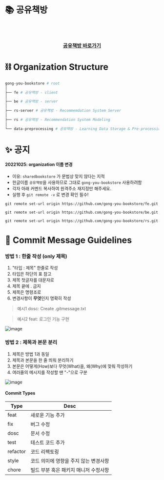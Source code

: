 
# 📚 공유책방
</br>
</br>

<div align='center'>

### [공유책방 바로가기](https://gong-you-bookstore.netlify.app/)

</div>




# ⛓ Organization Structure
```bash
gong-you-bookstore # root
│   
├── fe # 공유책방 - client
│  
├── be # 공유책방 - server
│   
├── rs-server # 공유책방 - Recommemdation System Server
│  
├── rs # 공유책방 - Recommendation System Modeling
│  
└── data-preprocessing # 공유책방 - Learning Data Storage & Pre-processing
```

# ✨ 공지
#### 20221025: organization 이름 변경
+ 이유: `sharedbookstore` 가 문법상 맞지 않다는 지적
+ 한글이름 `공유책방`을 사용하므로 그대로  `gong-you-bookstore` 사용하려함
+ 각자 아래 커멘드 복사하여 원격주소 재지정만 해주세요.
+ 실행 후 `git remote -v` 로 변경 확인 필수!
```
git remote set-url origin https://github.com/gong-you-bookstore/fe.git
```
```
git remote set-url origin https://github.com/gong-you-bookstore/be.git
```
```
git remote set-url origin https://github.com/gong-you-bookstore/rs.git
```


# 📝 Commit Message Guidelines

### 방법 1 : 한줄 작성 (only 제목)
1. "타입 : 제목" 한줄로 작성
2. 타입은 하단의 표 참고
3. 제목 첫글자를 대문자로
4. 제목 끝에 . 금지
5. 제목은 명령조로
6. 변경사항이 **무엇**인지 명확히 작성

> 예시1
> dosc: Create .gitmessage.txt

> 예시2
> feat: 로그인 기능 구현 

![image](https://user-images.githubusercontent.com/90181028/189523617-74cd7ab7-8371-4416-9603-c571a650177b.png)


### 방법 2 : 제목과 본문 분리
1. 제목은 방법 1과 동일
2. 제목과 본문을 한 줄 띄워 분리하기
3. 본문은 어떻게(How)보다 무엇(What)을, 왜(Why)에 맞춰 작성하기
4. 여러줄의 메시지를 작성할 땐 "-"으로 구분

![image](https://user-images.githubusercontent.com/90181028/189523490-bdff94aa-7c5d-448a-9ab1-06afcc675381.png)


#### Commit Types
| Type | Desc |
| ------------ | ------------- |
| feat | 새로운 기능 추가  |
| fix | 버그 수정  |
| dosc | 문서 수정 |
| test | 테스트 코드 추가 |
| refactor | 코드 리팩토링 |
| style | 코드 의미에 영향을 주지 않는 변경사항 |
| chore | 빌드 부분 혹은 패키지 매니저 수정사항 |



